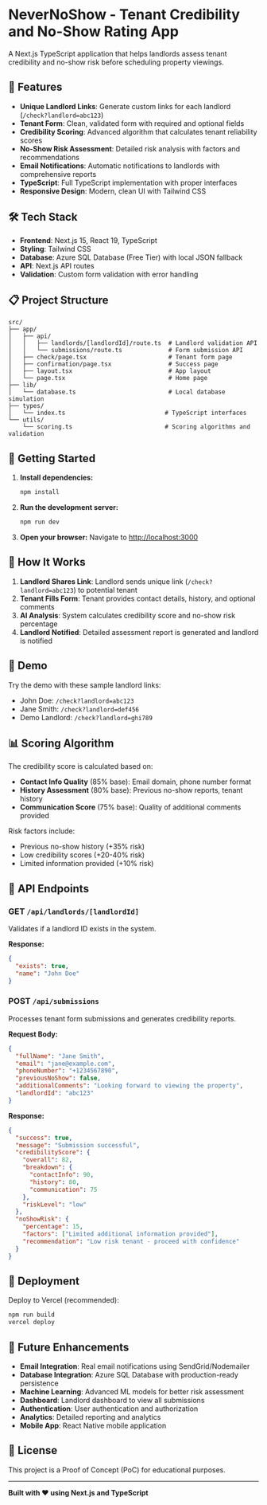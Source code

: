# NeverNoShow - Tenant Credibility and No-Show Rating App

A Next.js TypeScript application that helps landlords assess tenant credibility and no-show risk before scheduling property viewings.

## 🚀 Features

- **Unique Landlord Links**: Generate custom links for each landlord (`/check?landlord=abc123`)
- **Tenant Form**: Clean, validated form with required and optional fields
- **Credibility Scoring**: Advanced algorithm that calculates tenant reliability scores
- **No-Show Risk Assessment**: Detailed risk analysis with factors and recommendations
- **Email Notifications**: Automatic notifications to landlords with comprehensive reports
- **TypeScript**: Full TypeScript implementation with proper interfaces
- **Responsive Design**: Modern, clean UI with Tailwind CSS

## 🛠️ Tech Stack

- **Frontend**: Next.js 15, React 19, TypeScript
- **Styling**: Tailwind CSS
- **Database**: Azure SQL Database (Free Tier) with local JSON fallback
- **API**: Next.js API routes
- **Validation**: Custom form validation with error handling

## 📋 Project Structure

```
src/
├── app/
│   ├── api/
│   │   ├── landlords/[landlordId]/route.ts  # Landlord validation API
│   │   └── submissions/route.ts             # Form submission API
│   ├── check/page.tsx                       # Tenant form page
│   ├── confirmation/page.tsx                # Success page
│   ├── layout.tsx                           # App layout
│   └── page.tsx                             # Home page
├── lib/
│   └── database.ts                          # Local database simulation
├── types/
│   └── index.ts                            # TypeScript interfaces
└── utils/
    └── scoring.ts                          # Scoring algorithms and validation
```

## 🔧 Getting Started

1. **Install dependencies:**
   ```bash
   npm install
   ```

2. **Run the development server:**
   ```bash
   npm run dev
   ```

3. **Open your browser:**
   Navigate to [http://localhost:3000](http://localhost:3000)

## 🎯 How It Works

1. **Landlord Shares Link**: Landlord sends unique link (`/check?landlord=abc123`) to potential tenant
2. **Tenant Fills Form**: Tenant provides contact details, history, and optional comments
3. **AI Analysis**: System calculates credibility score and no-show risk percentage
4. **Landlord Notified**: Detailed assessment report is generated and landlord is notified

## 🧪 Demo

Try the demo with these sample landlord links:

- John Doe: `/check?landlord=abc123`
- Jane Smith: `/check?landlord=def456`
- Demo Landlord: `/check?landlord=ghi789`

## 📊 Scoring Algorithm

The credibility score is calculated based on:

- **Contact Info Quality** (85% base): Email domain, phone number format
- **History Assessment** (80% base): Previous no-show reports, tenant history
- **Communication Score** (75% base): Quality of additional comments provided

Risk factors include:
- Previous no-show history (+35% risk)
- Low credibility scores (+20-40% risk)
- Limited information provided (+10% risk)

## 🔐 API Endpoints

### GET `/api/landlords/[landlordId]`
Validates if a landlord ID exists in the system.

**Response:**
```json
{
  "exists": true,
  "name": "John Doe"
}
```

### POST `/api/submissions`
Processes tenant form submissions and generates credibility reports.

**Request Body:**
```json
{
  "fullName": "Jane Smith",
  "email": "jane@example.com",
  "phoneNumber": "+1234567890",
  "previousNoShow": false,
  "additionalComments": "Looking forward to viewing the property",
  "landlordId": "abc123"
}
```

**Response:**
```json
{
  "success": true,
  "message": "Submission successful",
  "credibilityScore": {
    "overall": 82,
    "breakdown": {
      "contactInfo": 90,
      "history": 80,
      "communication": 75
    },
    "riskLevel": "low"
  },
  "noShowRisk": {
    "percentage": 15,
    "factors": ["Limited additional information provided"],
    "recommendation": "Low risk tenant - proceed with confidence"
  }
}
```

## 🚀 Deployment

Deploy to Vercel (recommended):

```bash
npm run build
vercel deploy
```

## 🔮 Future Enhancements

- **Email Integration**: Real email notifications using SendGrid/Nodemailer
- **Database Integration**: Azure SQL Database with production-ready persistence
- **Machine Learning**: Advanced ML models for better risk assessment
- **Dashboard**: Landlord dashboard to view all submissions
- **Authentication**: User authentication and authorization
- **Analytics**: Detailed reporting and analytics
- **Mobile App**: React Native mobile application

## 📝 License

This project is a Proof of Concept (PoC) for educational purposes.

---

**Built with ❤️ using Next.js and TypeScript**
